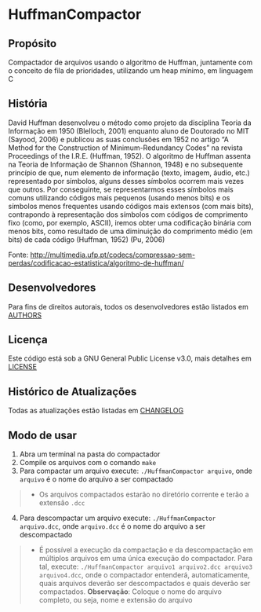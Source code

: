 # HuffmanCompactor

## Propósito
Compactador de arquivos usando o algoritmo de Huffman, juntamente com o conceito de fila de prioridades, utilizando um heap mínimo, em linguagem C 

## História
David Huffman desenvolveu o método como projeto da disciplina Teoria da Informação em 1950 (Blelloch, 2001) enquanto aluno de Doutorado no MIT (Sayood, 2006)  e publicou as suas conclusões em 1952 no artigo “A Method for the Construction of Minimum-Redundancy Codes” na revista Proceedings of the I.R.E. (Huffman, 1952).
O algoritmo de Huffman assenta na Teoria de Informação de Shannon (Shannon, 1948) e no subsequente princípio de que, num elemento de informação (texto, imagem, áudio, etc.) representado por símbolos, alguns desses símbolos ocorrem mais vezes que outros. Por conseguinte, se representarmos esses símbolos mais comuns utilizando códigos mais pequenos (usando menos bits) e os símbolos menos frequentes usando códigos mais extensos (com mais bits), contrapondo à representação dos símbolos com códigos de comprimento fixo (como, por exemplo, ASCII), iremos obter uma codificação binária com menos bits, como resultado de uma diminuição do comprimento médio (em bits) de cada código (Huffman, 1952) (Pu, 2006)

Fonte: http://multimedia.ufp.pt/codecs/compressao-sem-perdas/codificacao-estatistica/algoritmo-de-huffman/ 

## Desenvolvedores
Para fins de direitos autorais, todos os desenvolvedores estão listados em [AUTHORS](https://github.com/gustavooquinteiro/HuffmanCompactor/blob/master/AUTHORS "Autores")

## Licença
Este código está sob a GNU General Public License v3.0, mais detalhes em [LICENSE](https://github.com/gustavooquinteiro/HuffmanCompactor/blob/master/LICENSE "LICENSE") 

## Histórico de Atualizações 
Todas as atualizações estão listadas em [CHANGELOG](https://github.com/gustavooquinteiro/HuffmanCompactor/blob/master/CHANGELOG "CHANGELOG")

## Modo de usar
1. Abra um terminal na pasta do compactador 
2. Compile os arquivos com o comando `make`
3. Para compactar um arquivo execute: `./HuffmanCompactor arquivo`, onde `arquivo` é o nome do arquivo a ser compactado 
> * Os arquivos compactados estarão no diretório corrente e terão a extensão `.dcc`
4. Para descompactar um arquivo execute: `./HuffmanCompactor arquivo.dcc`, onde `arquivo.dcc` é o nome do arquivo a ser descompactado
> * É possível a execução da compactação e da descompactação em múltiplos arquivos em uma única execução do compactador. Para tal, execute: `./HuffmanCompactor arquivo1 arquivo2.dcc arquivo3 arquivo4.dcc`, onde o compactador entenderá, automaticamente, quais arquivos deverão ser descompactados e quais deverão ser compactados. 
**Observação**: Coloque o nome do arquivo completo, ou seja, nome e extensão do arquivo